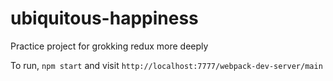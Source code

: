 # ubiquitous-happiness
Practice project for grokking redux more deeply

To run, `npm start` and visit `http://localhost:7777/webpack-dev-server/main`
